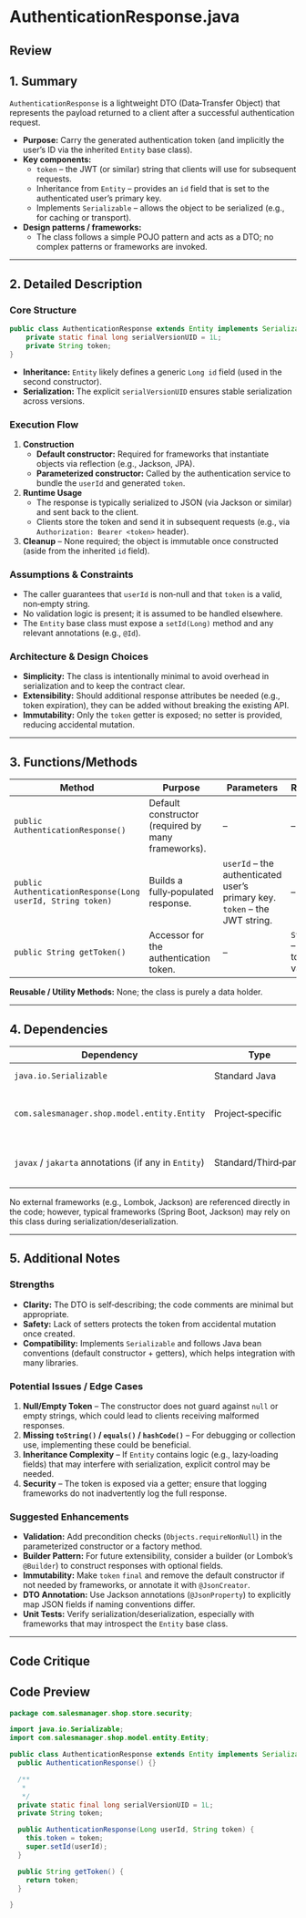 # AuthenticationResponse.java

## Review

## 1. Summary
`AuthenticationResponse` is a lightweight DTO (Data‑Transfer Object) that represents the payload returned to a client after a successful authentication request.  
- **Purpose:** Carry the generated authentication token (and implicitly the user’s ID via the inherited `Entity` base class).  
- **Key components:**
  - `token` – the JWT (or similar) string that clients will use for subsequent requests.  
  - Inheritance from `Entity` – provides an `id` field that is set to the authenticated user’s primary key.  
  - Implements `Serializable` – allows the object to be serialized (e.g., for caching or transport).  
- **Design patterns / frameworks:**  
  - The class follows a simple POJO pattern and acts as a DTO; no complex patterns or frameworks are invoked.

---

## 2. Detailed Description
### Core Structure
```java
public class AuthenticationResponse extends Entity implements Serializable {
    private static final long serialVersionUID = 1L;
    private String token;
}
```
- **Inheritance:** `Entity` likely defines a generic `Long id` field (used in the second constructor).  
- **Serialization:** The explicit `serialVersionUID` ensures stable serialization across versions.

### Execution Flow
1. **Construction**  
   - **Default constructor:** Required for frameworks that instantiate objects via reflection (e.g., Jackson, JPA).  
   - **Parameterized constructor:** Called by the authentication service to bundle the `userId` and generated `token`.  
2. **Runtime Usage**  
   - The response is typically serialized to JSON (via Jackson or similar) and sent back to the client.  
   - Clients store the token and send it in subsequent requests (e.g., via `Authorization: Bearer <token>` header).  
3. **Cleanup** – None required; the object is immutable once constructed (aside from the inherited `id` field).

### Assumptions & Constraints
- The caller guarantees that `userId` is non‑null and that `token` is a valid, non‑empty string.  
- No validation logic is present; it is assumed to be handled elsewhere.  
- The `Entity` base class must expose a `setId(Long)` method and any relevant annotations (e.g., `@Id`).

### Architecture & Design Choices
- **Simplicity:** The class is intentionally minimal to avoid overhead in serialization and to keep the contract clear.  
- **Extensibility:** Should additional response attributes be needed (e.g., token expiration), they can be added without breaking the existing API.  
- **Immutability:** Only the `token` getter is exposed; no setter is provided, reducing accidental mutation.

---

## 3. Functions/Methods

| Method | Purpose | Parameters | Returns | Side‑Effects |
|--------|---------|------------|---------|--------------|
| `public AuthenticationResponse()` | Default constructor (required by many frameworks). | – | – | Creates an empty instance. |
| `public AuthenticationResponse(Long userId, String token)` | Builds a fully‑populated response. | `userId` – the authenticated user’s primary key.<br>`token` – the JWT string. | – | Sets the inherited `id` and assigns the token. |
| `public String getToken()` | Accessor for the authentication token. | – | `String` – the token value. | None. |

**Reusable / Utility Methods:** None; the class is purely a data holder.

---

## 4. Dependencies

| Dependency | Type | Notes |
|------------|------|-------|
| `java.io.Serializable` | Standard Java | Enables object serialization. |
| `com.salesmanager.shop.model.entity.Entity` | Project‑specific | Provides the `id` field and likely common persistence/validation annotations. |
| `javax` / `jakarta` annotations (if any in `Entity`) | Standard/Third‑party | Not directly used in this snippet but may influence runtime behavior. |

No external frameworks (e.g., Lombok, Jackson) are referenced directly in the code; however, typical frameworks (Spring Boot, Jackson) may rely on this class during serialization/deserialization.

---

## 5. Additional Notes

### Strengths
- **Clarity:** The DTO is self‑describing; the code comments are minimal but appropriate.  
- **Safety:** Lack of setters protects the token from accidental mutation once created.  
- **Compatibility:** Implements `Serializable` and follows Java bean conventions (default constructor + getters), which helps integration with many libraries.

### Potential Issues / Edge Cases
1. **Null/Empty Token** – The constructor does not guard against `null` or empty strings, which could lead to clients receiving malformed responses.  
2. **Missing `toString()` / `equals()` / `hashCode()`** – For debugging or collection use, implementing these could be beneficial.  
3. **Inheritance Complexity** – If `Entity` contains logic (e.g., lazy‑loading fields) that may interfere with serialization, explicit control may be needed.  
4. **Security** – The token is exposed via a getter; ensure that logging frameworks do not inadvertently log the full response.  

### Suggested Enhancements
- **Validation:** Add precondition checks (`Objects.requireNonNull`) in the parameterized constructor or a factory method.  
- **Builder Pattern:** For future extensibility, consider a builder (or Lombok’s `@Builder`) to construct responses with optional fields.  
- **Immutability:** Make `token` `final` and remove the default constructor if not needed by frameworks, or annotate it with `@JsonCreator`.  
- **DTO Annotation:** Use Jackson annotations (`@JsonProperty`) to explicitly map JSON fields if naming conventions differ.  
- **Unit Tests:** Verify serialization/deserialization, especially with frameworks that may introspect the `Entity` base class.

---

## Code Critique



## Code Preview

```java
package com.salesmanager.shop.store.security;

import java.io.Serializable;
import com.salesmanager.shop.model.entity.Entity;

public class AuthenticationResponse extends Entity implements Serializable {
  public AuthenticationResponse() {}

  /**
   *
   */
  private static final long serialVersionUID = 1L;
  private String token;

  public AuthenticationResponse(Long userId, String token) {
    this.token = token;
    super.setId(userId);
  }

  public String getToken() {
    return token;
  }

}



```
